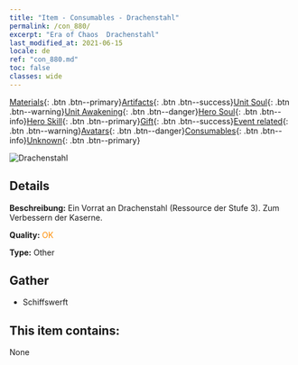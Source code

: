 ```yaml
---
title: "Item - Consumables - Drachenstahl"
permalink: /con_880/
excerpt: "Era of Chaos  Drachenstahl"
last_modified_at: 2021-06-15
locale: de
ref: "con_880.md"
toc: false
classes: wide
---
```

 [Materials](/ItemsDE/){: .btn .btn--primary}[Artifacts](/ItemsDE/Artifacts/){: .btn .btn--success}[Unit Soul](/ItemsDE/UnitSoul/){: .btn .btn--warning}[Unit Awakening](/ItemsDE/UnitAwakening/){: .btn .btn--danger}[Hero Soul](/ItemsDE/HeroSoul/){: .btn .btn--info}[Hero Skill](/ItemsDE/HeroSkill/){: .btn .btn--primary}[Gift](/ItemsDE/Gift/){: .btn .btn--success}[Event related](/ItemsDE/Events/){: .btn .btn--warning}[Avatars](/ItemsDE/Avatars/){: .btn .btn--danger}[Consumables](/ItemsDE/Consumables/){: .btn .btn--info}[Unknown](/ItemsDE/Unknown/){: .btn .btn--primary}

 ![Drachenstahl](/images/t/i_115.png)

## Details
 **Beschreibung:** Ein Vorrat an Drachenstahl (Ressource der Stufe 3). Zum Verbessern der Kaserne.

 **Quality:** <span style="color: #FF8C00">OK</span>

 **Type:** Other

## Gather

*    Schiffswerft 

## This item contains:

  None

